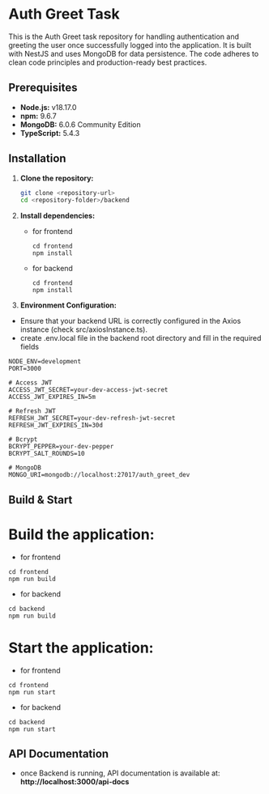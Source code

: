 # Auth Greet Task

This is the Auth Greet task repository for handling authentication and greeting the user once successfully logged into the application. It is built with NestJS and uses MongoDB for data persistence. The code adheres to clean code principles and production-ready best practices.

## Prerequisites

- **Node.js:** v18.17.0  
- **npm:** 9.6.7  
- **MongoDB:** 6.0.6 Community Edition  
- **TypeScript:** 5.4.3  

## Installation

1. **Clone the repository:**

   ```bash
   git clone <repository-url>
   cd <repository-folder>/backend
   ```

2. **Install dependencies:**

    - for frontend
        ```
        cd frontend
        npm install
        ```
    - for backend
        ```
        cd frontend
        npm install
        ```

3. **Environment Configuration:**

  - Ensure that your backend URL is correctly configured in the Axios instance (check src/axiosInstance.ts).
  - create .env.local file in the backend root directory and fill in the required fields
  
  ```
  NODE_ENV=development
  PORT=3000

  # Access JWT
  ACCESS_JWT_SECRET=your-dev-access-jwt-secret
  ACCESS_JWT_EXPIRES_IN=5m

  # Refresh JWT
  REFRESH_JWT_SECRET=your-dev-refresh-jwt-secret
  REFRESH_JWT_EXPIRES_IN=30d

  # Bcrypt
  BCRYPT_PEPPER=your-dev-pepper
  BCRYPT_SALT_ROUNDS=10

  # MongoDB
  MONGO_URI=mongodb://localhost:27017/auth_greet_dev
  ```

## Build & Start
  
  
  # Build the application:
  - for frontend
  
  ```
  cd frontend
  npm run build
  ```
  
  - for backend
  
  ```
  cd backend
  npm run build
  ```
  
  # Start the application:
  
  - for frontend
  
  ```
  cd frontend
  npm run start
  ```
  
  - for backend
  
  ```
  cd backend
  npm run start
  ```

## API Documentation
  - once Backend is running, API documentation is available at: **http://localhost:3000/api-docs**

